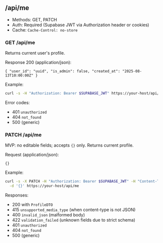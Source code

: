 ## /api/me

- Methods: GET, PATCH
- Auth: Required (Supabase JWT via Authorization header or cookies)
- Cache: `Cache-Control: no-store`

### GET /api/me

Returns current user's profile.

Response 200 (application/json):

```
{ "user_id": "uuid", "is_admin": false, "created_at": "2025-08-13T10:00:00Z" }
```

Example:

```bash
curl -s -H "Authorization: Bearer $SUPABASE_JWT" https://your-host/api/me
```

Error codes:

- 401 `unauthorized`
- 404 `not_found`
- 500 (generic)

### PATCH /api/me

MVP: no editable fields; accepts `{}` only. Returns current profile.

Request (application/json):

```
{}
```

Example:

```bash
curl -s -X PATCH -H "Authorization: Bearer $SUPABASE_JWT" -H "Content-Type: application/json" \
  -d '{}' https://your-host/api/me
```

Responses:

- 200 with `ProfileDTO`
- 415 `unsupported_media_type` (when content-type is not JSON)
- 400 `invalid_json` (malformed body)
- 422 `validation_failed` (unknown fields due to strict schema)
- 401 `unauthorized`
- 404 `not_found`
- 500 (generic)
